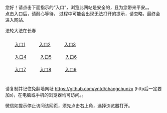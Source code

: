 您好！请点击下面指示的“入口”，浏览此网站是安全的，且为您带来平安。。 <br/>
点击入口后，请耐心等待， 过程中可能会出现无法打开的提示，请忽略，最终会进入网站. </br>

法轮大法在长春<br/>
<div style="padding:10px"><a style="margin:20px" target="_blank" href="https://d263blnf3u2x0f.cloudfront.net/2Qpsp?xmrxli" id="ccLink1" rel="nofollow">入口1</a> <a target="_blank" style="margin:20px" href="https://d135oq5k0ta970.cloudfront.net/2Qpsp?fopgyp" id="ccLink2" rel="nofollow">入口2</a> <a style="margin:20px" target="_blank" href="https://d3tc7bzkvbjlga.cloudfront.net/2Qpsp?aemus" id="ccLink3" rel="nofollow">入口3</a></div>

<div style="padding:10px" ><a style="margin:20px" target="_blank" href="https://d263blnf3u2x0f.cloudfront.net/2Qpsp?xmrxli" id="ccLink4" rel="nofollow">入口4</a> <a style="margin:20px" href="https://d135oq5k0ta970.cloudfront.net/2Qpsp?fopgyp" target="_blank" id="ccLink5" rel="nofollow">入口5</a> <a style="margin:20px" href="https://d3tc7bzkvbjlga.cloudfront.net/2Qpsp?aemus" target="_blank" id="ccLink6" rel="nofollow">入口6</a></div>

<div style="padding:10px"><a style="margin:20px" target="_blank" href="https://d263blnf3u2x0f.cloudfront.net/2Qpsp?xmrxli" id="ccLink7" rel="nofollow">入口7</a> <a style="margin:20px" href="https://d135oq5k0ta970.cloudfront.net/2Qpsp?fopgyp" target="_blank" id="ccLink8" rel="nofollow">入口8</a> <a style="margin:20px" target="_blank" href="https://d3tc7bzkvbjlga.cloudfront.net/2Qpsp?aemus" id="ccLink9" rel="nofollow">入口9</a></div>

<br/>



请复制并记住免翻墙网址 https://github.com/yntd/changchunzx (http后一定要加s)，在电脑或手机的浏览器均可访问。。<br/>

微信如提示停止访问该网页，须先点击右上角，选择浏览器打开。
